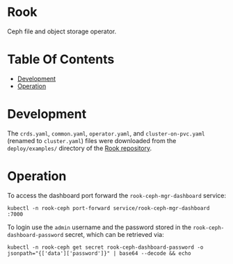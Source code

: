 # Rook
Ceph file and object storage operator.

# Table Of Contents
- [Development](#development)
- [Operation](#operation)

# Development
The `crds.yaml`, `common.yaml`, `operator.yaml`, and `cluster-on-pvc.yaml` (renamed to `cluster.yaml`) files were downloaded from the `deploy/examples/` directory of the [Rook repository](https://github.com/rook/rook/).

# Operation
To access the dashboard port forward the `rook-ceph-mgr-dashboard` service:

```
kubectl -n rook-ceph port-forward service/rook-ceph-mgr-dashboard :7000
```

To login use the `admin` username and the password stored in the `rook-ceph-dashboard-password` secret, which can be retrieved via:

```
kubectl -n rook-ceph get secret rook-ceph-dashboard-password -o jsonpath="{['data']['password']}" | base64 --decode && echo
```